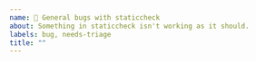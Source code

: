 ```yaml
---
name: 🐞 General bugs with staticcheck
about: Something in staticcheck isn't working as it should.
labels: bug, needs-triage
title: ""
---
```

<!--
Please make sure to include the following information in your issue report:

- The output of 'staticcheck -version'
- The output of 'staticcheck -debug.version' (it is fine if this command fails)
- The output of 'go version'
- The output of 'go env'
- Exactly which command you ran
- Output of the command and what's wrong with the output
- Where we can read the code you're running staticcheck on
  (GitHub repo, link to playground, code embedded in the issue, ...)
-->

